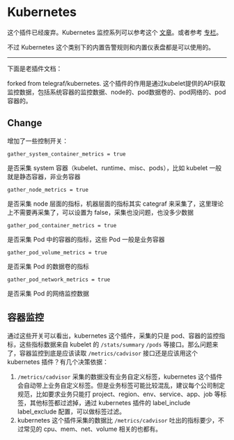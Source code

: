 # Kubernetes

这个插件已经废弃。Kubernetes 监控系列可以参考这个 [文章](https://flashcat.cloud/categories/kubernetes%E7%9B%91%E6%8E%A7%E4%B8%93%E6%A0%8F/)。或者参考 [专栏](https://time.geekbang.org/column/article/630306)。

不过 Kubernetes 这个类别下的内置告警规则和内置仪表盘都是可以使用的。

---

下面是老插件文档：

forked from telegraf/kubernetes. 这个插件的作用是通过kubelet提供的API获取监控数据，包括系统容器的监控数据、node的、pod数据卷的、pod网络的、pod容器的。

## Change

增加了一些控制开关：

`gather_system_container_metrics = true`

是否采集 system 容器（kubelet、runtime、misc、pods），比如 kubelet 一般就是静态容器，非业务容器

`gather_node_metrics = true`

是否采集 node 层面的指标，机器层面的指标其实 categraf 来采集了，这里理论上不需要再采集了，可以设置为 false，采集也没问题，也没多少数据

`gather_pod_container_metrics = true`

是否采集 Pod 中的容器的指标，这些 Pod 一般是业务容器

`gather_pod_volume_metrics = true`

是否采集 Pod 的数据卷的指标

`gather_pod_network_metrics = true`

是否采集 Pod 的网络监控数据

## 容器监控

通过这些开关可以看出，kubernetes 这个插件，采集的只是 pod、容器的监控指标，这些指标数据来自 kubelet 的 `/stats/summary` `/pods` 等接口。那么问题来了，容器监控到底是应该读取 `/metrics/cadvisor` 接口还是应该用这个 kubernetes 插件？有几个决策依据：

1. `/metrics/cadvisor` 采集的数据没有业务自定义标签，kubernetes 这个插件会自动带上业务自定义标签。但是业务标签可能比较混乱，建议每个公司制定规范，比如要求业务只能打 project、region、env、service、app、job 等标签，其他标签都过滤掉，通过 kubernetes 插件的 label_include label_exclude 配置，可以做标签过滤。
2. kubernetes 这个插件采集的数据比 `/metrics/cadvisor` 吐出的指标要少，不过常见的 cpu、mem、net、volume 相关的也都有。
